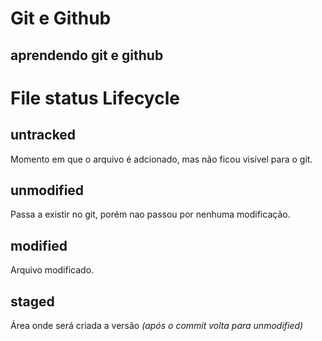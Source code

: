 # Git e Github
## aprendendo git e github


# File status Lifecycle

## untracked 
Momento em que o arquivo é adcionado, mas não ficou visível para o git.

## unmodified
Passa a existir no git, porém nao passou por nenhuma modificação.

## modified
Arquivo modificado.

## staged
Área onde será criada a versão
*(após o commit volta para unmodified)*
